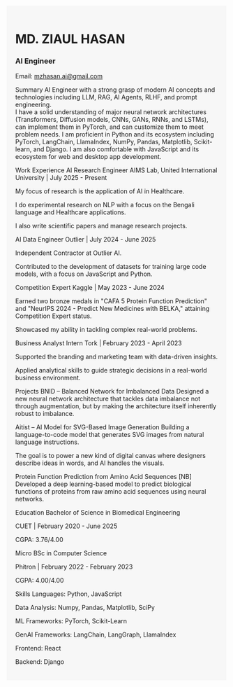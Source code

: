 <div style="background-color: #f7f7f7; padding: 20px; font-family: 'Inter', sans-serif;">

# MD. ZIAUL HASAN
### AI Engineer
   
Email: mzhasan.ai@gmail.com  

Summary
AI Engineer with a strong grasp of modern AI concepts and technologies including LLM, RAG, AI Agents, RLHF, and prompt engineering.   
I have a solid understanding of major neural network architectures (Transformers, Diffusion models, CNNs, GANs, RNNs, and LSTMs),   
can implement them in PyTorch, and can customize them to meet problem needs. I am proficient in Python and its ecosystem including   
PyTorch, LangChain, LlamaIndex, NumPy, Pandas, Matplotlib, Scikit-learn, and Django. I am also comfortable with JavaScript and its   
ecosystem for web and desktop app development.

Work Experience
AI Research Engineer
AIMS Lab, United International University | July 2025 - Present

My focus of research is the application of AI in Healthcare.

I do experimental research on NLP with a focus on the Bengali language and Healthcare applications.

I also write scientific papers and manage research projects.

AI Data Engineer
Outlier | July 2024 - June 2025

Independent Contractor at Outlier AI.

Contributed to the development of datasets for training large code models, with a focus on JavaScript and Python.

Competition Expert
Kaggle | May 2023 - June 2024

Earned two bronze medals in "CAFA 5 Protein Function Prediction" and "NeurIPS 2024 - Predict New Medicines with BELKA," attaining Competition Expert status.

Showcased my ability in tackling complex real-world problems.

Business Analyst Intern
Tork | February 2023 - April 2023

Supported the branding and marketing team with data-driven insights.

Applied analytical skills to guide strategic decisions in a real-world business environment.

Projects
BNID – Balanced Network for Imbalanced Data
Designed a new neural network architecture that tackles data imbalance not through augmentation, but by making the architecture itself inherently robust to imbalance.

Aitist – AI Model for SVG-Based Image Generation
Building a language-to-code model that generates SVG images from natural language instructions.

The goal is to power a new kind of digital canvas where designers describe ideas in words, and AI handles the visuals.

Protein Function Prediction from Amino Acid Sequences [NB]
Developed a deep learning-based model to predict biological functions of proteins from raw amino acid sequences using neural networks.

Education
Bachelor of Science in Biomedical Engineering

CUET | February 2020 - June 2025

CGPA: 3.76/4.00

Micro BSc in Computer Science

Phitron | February 2022 - February 2023

CGPA: 4.00/4.00

Skills
Languages: Python, JavaScript

Data Analysis: Numpy, Pandas, Matplotlib, SciPy

ML Frameworks: PyTorch, Scikit-Learn

GenAI Frameworks: LangChain, LangGraph, LlamaIndex

Frontend: React

Backend: Django

</div>
